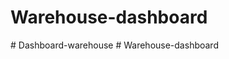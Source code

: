 # Warehouse-dashboard
#   D a s h b o a r d - w a r e h o u s e  
 #   W a r e h o u s e - d a s h b o a r d  
 